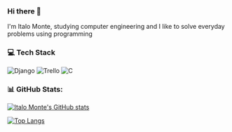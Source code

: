 ### Hi there 👋

I'm Italo Monte, studying computer engineering and I like to solve everyday problems using programming

### 💻 Tech Stack

![Django](https://img.shields.io/badge/django-%23092E20.svg?style=for-the-badge&logo=django&logoColor=white) ![Trello](https://img.shields.io/badge/Trello-%23026AA7.svg?style=for-the-badge&logo=Trello&logoColor=white) ![C](https://img.shields.io/badge/c-%2300599C.svg?style=for-the-badge&logo=c&logoColor=white)

### 📊 GitHub Stats:
[![Italo Monte's GitHub stats](https://github-readme-stats.vercel.app/api?username=italomonte)](https://github.com/anuraghazra/github-readme-stats)

[![Top Langs](https://github-readme-stats.vercel.app/api/top-langs/?username=italomonte)](https://github.com/anuraghazra/github-readme-stats)
